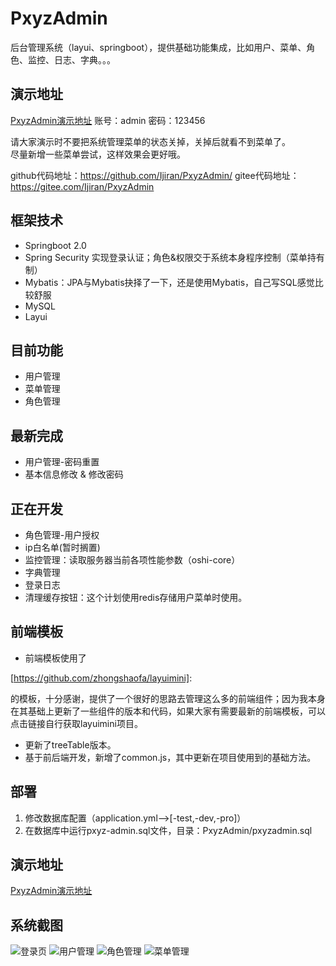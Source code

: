 # PxyzAdmin
后台管理系统（layui、springboot），提供基础功能集成，比如用户、菜单、角色、监控、日志、字典。。。

## 演示地址

[PxyzAdmin演示地址](http://116.196.124.0:9090/pxyzadmin/index) 账号：admin 密码：123456

请大家演示时不要把系统管理菜单的状态关掉，关掉后就看不到菜单了。
<br>尽量新增一些菜单尝试，这样效果会更好哦。

github代码地址：https://github.com/Ijiran/PxyzAdmin/
gitee代码地址：https://gitee.com/Ijiran/PxyzAdmin

## 框架技术

- Springboot 2.0 
- Spring Security 实现登录认证；角色&权限交于系统本身程序控制（菜单持有制）
- Mybatis：JPA与Mybatis抉择了一下，还是使用Mybatis，自己写SQL感觉比较舒服
- MySQL
- Layui

## 目前功能

- 用户管理
- 菜单管理
- 角色管理

## 最新完成
- 用户管理-密码重置
- 基本信息修改 & 修改密码

## 正在开发

- 角色管理-用户授权
- ip白名单(暂时搁置)
- 监控管理：读取服务器当前各项性能参数（oshi-core）
- 字典管理
- 登录日志
- 清理缓存按钮：这个计划使用redis存储用户菜单时使用。

## 前端模板

- 前端模板使用了

[https://github.com/zhongshaofa/layuimini]: 

的模板，十分感谢，提供了一个很好的思路去管理这么多的前端组件；因为我本身在其基础上更新了一些组件的版本和代码，如果大家有需要最新的前端模板，可以点击链接自行获取layuimini项目。

- 更新了treeTable版本。
- 基于前后端开发，新增了common.js，其中更新在项目使用到的基础方法。

## 部署

1. 修改数据库配置（application.yml-->[-test,-dev,-pro]）
2. 在数据库中运行pxyz-admin.sql文件，目录：PxyzAdmin/pxyzadmin.sql

## 演示地址

[PxyzAdmin演示地址](http://116.196.124.0:9090/pxyzadmin/index)

## 系统截图

![登录页](https://images.gitee.com/uploads/images/2020/0611/223354_664f8834_1139309.png "登录页")
![用户管理](https://images.gitee.com/uploads/images/2020/0611/223424_96ab67d1_1139309.png "用户管理")
![角色管理](https://images.gitee.com/uploads/images/2020/0611/223447_56d1bedb_1139309.png "角色管理")
![菜单管理](https://images.gitee.com/uploads/images/2020/0611/223500_3ecdccc1_1139309.png "菜单管理")
